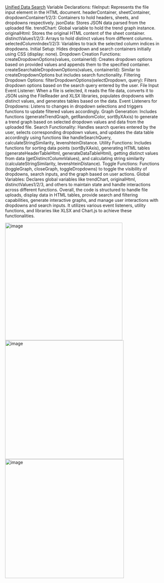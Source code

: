 [Unified Data Search](https://samhith02.github.io/Unified-data-search-app-sys/index)
Variable Declarations:
fileInput: Represents the file input element in the HTML document.
headerContainer, sheetContainer, dropdownContainer1/2/3: Containers to hold headers, sheets, and dropdowns respectively.
jsonData: Stores JSON data parsed from the uploaded file.
trendChart: Global variable to hold the trend graph instance.
originalHtml: Stores the original HTML content of the sheet container.
distinctValues1/2/3: Arrays to hold distinct values from different columns.
selectedColumnIndex1/2/3: Variables to track the selected column indices in dropdowns.
Initial Setup:
Hides dropdown and search containers initially using CSS (display: none).
Dropdown Creation Functions:
createDropdownOptions(values, containerId): Creates dropdown options based on provided values and appends them to the specified container.
createSearchableDropdownOptions(values, containerId): Similar to createDropdownOptions but includes search functionality.
Filtering Dropdown Options:
filterDropdownOptions(selectDropdown, query): Filters dropdown options based on the search query entered by the user.
File Input Event Listener:
When a file is selected, it reads the file data, converts it to JSON using the FileReader and XLSX libraries, populates dropdowns with distinct values, and generates tables based on the data.
Event Listeners for Dropdowns:
Listens to changes in dropdown selections and triggers functions to update filtered values accordingly.
Graph Generation:
Includes functions (generateTrendGraph, getRandomColor, sortByXAxis) to generate a trend graph based on selected dropdown values and data from the uploaded file.
Search Functionality:
Handles search queries entered by the user, selects corresponding dropdown values, and updates the data table accordingly using functions like handleSearchQuery, calculateStringSimilarity, levenshteinDistance.
Utility Functions:
Includes functions for sorting data points (sortByXAxis), generating HTML tables (generateHeaderTableHtml, generateDataTableHtml), getting distinct values from data (getDistinctColumnValues), and calculating string similarity (calculateStringSimilarity, levenshteinDistance).
Toggle Functions:
Functions (toggleGraph, closeGraph, toggleDropdowns) to toggle the visibility of dropdowns, search inputs, and the graph based on user actions.
Global Variables:
Declares global variables like trendChart, originalHtml, distinctValues1/2/3, and others to maintain state and handle interactions across different functions.
Overall, the code is structured to handle file uploads, display data in HTML tables, provide search and filtering capabilities, generate interactive graphs, and manage user interactions with dropdowns and search inputs. It utilizes various event listeners, utility functions, and libraries like XLSX and Chart.js to achieve these functionalities.














<img width="383" alt="image" src="https://github.com/samhith02/Unified-data-search-app-sys/assets/167102207/e3c01134-80b4-42ff-9640-8d1cff5506d4">
<img width="387" alt="image" src="https://github.com/samhith02/Unified-data-search-app-sys/assets/167102207/cfc319bd-ac64-4f76-a05d-f76560a362fe">
<img width="388" alt="image" src="https://github.com/samhith02/Unified-data-search-app-sys/assets/167102207/83d319e7-3ede-42bd-866e-8d7707c1e961">


